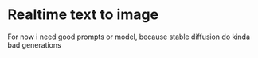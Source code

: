 # Realtime text to image 

For now i need good prompts or model, because stable diffusion do kinda bad generations
